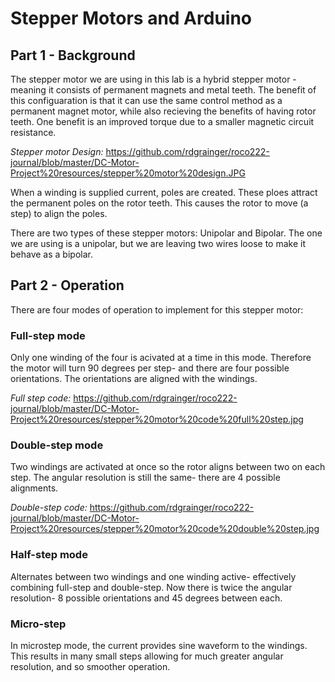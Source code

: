 # Stepper Motors and Arduino

## Part 1 - Background

The stepper motor we are using in this lab is a hybrid stepper motor - meaning it consists of permanent magnets and metal teeth. The benefit of this configuaration is that it can use the same control method as a permanent magnet motor, while also recieving the benefits of having rotor teeth. One benefit is an improved torque due to a smaller magnetic circuit resistance.

*Stepper motor Design:*
https://github.com/rdgrainger/roco222-journal/blob/master/DC-Motor-Project%20resources/stepper%20motor%20design.JPG

When a winding is supplied current, poles are created. These ploes attract the permanent poles on the rotor teeth. This causes the rotor to move (a step) to align the poles. 

There are two types of these stepper motors: Unipolar and Bipolar. The one we are using is a unipolar, but we are leaving two wires loose to make it behave as a bipolar.

## Part 2 - Operation

There are four modes of operation to implement for this stepper motor:

### Full-step mode

Only one winding of the four is acivated at a time in this mode. Therefore the motor will turn 90 degrees per step- and there are four possible orientations. The orientations are aligned with the windings.

*Full step code:*
https://github.com/rdgrainger/roco222-journal/blob/master/DC-Motor-Project%20resources/stepper%20motor%20code%20full%20step.jpg


### Double-step mode

Two windings are activated at once so the rotor aligns between two on each step. The angular resolution is still the same- there are 4 possible alignments.

*Double-step code:*
https://github.com/rdgrainger/roco222-journal/blob/master/DC-Motor-Project%20resources/stepper%20motor%20code%20double%20step.jpg


### Half-step mode

Alternates between two windings and one winding active- effectively combining full-step and double-step. Now there is twice the angular resolution- 8 possible orientations and 45 degrees between each.

### Micro-step

In microstep mode, the current provides sine waveform to the windings. This results in many small steps allowing for much greater angular resolution, and so smoother operation.

